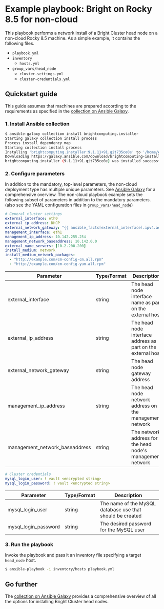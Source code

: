 # Example playbook: Bright on Rocky 8.5 for non-cloud

This playbook performs a network install of a Bright Cluster head node on a non-cloud Rocky 8.5 machine. As a simple example, it contains the following files.

- `playbook.yml`
- `inventory`
    - `hosts.yml`
- `group_vars/head_node`
    - `cluster-settings.yml`
    - `cluster-credentials.yml`

## Quickstart guide

This guide assumes that machines are prepared according to the requirements as specified in the [collection on Ansible Galaxy](https://galaxy.ansible.com/brightcomputing/installer).

### 1. Install Ansible collection

```sh
$ ansible-galaxy collection install brightcomputing.installer
Starting galaxy collection install process
Process install dependency map
Starting collection install process
Installing 'brightcomputing.installer:9.1.11+91.git735ce0e' to '/home/example/.ansible/collections/ansible_collections/brightcomputing/installer'
Downloading https://galaxy.ansible.com/download/brightcomputing-installer-9.1.11+91.git735ce0e.tar.gz to /home/example/.ansible/tmp/ansible-local-220503_dk8flv/tmpsip0qgrl
brightcomputing.installer (9.1.11+91.git735ce0e) was installed successfully
```

### 2. Configure parameters

In addition to the mandatory, top-level parameters, the non-cloud deployment type has multiple unique parameters. See [Ansible Galaxy](https://galaxy.ansible.com/brightcomputing/installer) for a comprehensive overview. The non-cloud playbook example sets the following subset of parameters in addition to the mandatory parameters. (also see the YAML configuration files in [`group_vars/head_node`](group_vars/head_node/))

```yaml
# General cluster settings
external_interface: eth0
external_ip_address: DHCP
external_network_gateway: "{{ ansible_facts[external_interface].ipv4.address }}"
management_interface: eth1
management_ip_address: 10.142.255.254
management_network_baseaddress: 10.142.0.0
external_name_servers: [10.2.200.200]
install_medium: network
install_medium_network_packages:
  - "http://example.com/cm-config-cm.all.rpm"
  - "http://example.com/cm-config-yum.all.rpm"
```

| Parameter | Type/Format | Description |
| ------------- | ----------- | -------------------- |
| external_interface | string | The head node interface name as part on the external host  |
| external_ip_address | string | The head node interface address as part on the external host |
| external_network_gateway | string | The head node gateway address |
| management_ip_address | string | The head node network address on the management network |
| management_network_baseaddress | string | The network address for the head node's management network |

```yaml
# Cluster credentials
mysql_login_user: ! vault <encrypted string>
mysql_login_password: ! vault <encrypted string>
```

| Parameter | Type/Format | Description |
| ------------- | ----------- | -------------------- |
| mysql_login_user | string | The name of the MySQL database use that should be created |
| mysql_login_password | string | The desired password for the MySQL user |

### 3. Run the playbook

Invoke the playbook and pass it an inventory file specifying a target `head_node` host.

```sh
$ ansible-playbook -i inventory/hosts playbook.yml
```

## Go further

The [collection on Ansible Galaxy](https://galaxy.ansible.com/brightcomputing/installer) provides a comprehensive overview of all the options for installing Bright Cluster head nodes. 